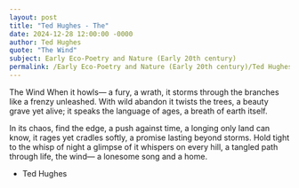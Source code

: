 ```yaml
---
layout: post
title: "Ted Hughes - The"
date: 2024-12-28 12:00:00 -0000
author: Ted Hughes
quote: "The Wind"
subject: Early Eco-Poetry and Nature (Early 20th century)
permalink: /Early Eco-Poetry and Nature (Early 20th century)/Ted Hughes/Ted Hughes - The
---
```


The Wind
When it howls—
a fury, a wrath,
it storms through the branches
like a frenzy unleashed.
With wild abandon it twists the trees,
a beauty grave yet alive;
it speaks the language of ages,
a breath of earth itself.

In its chaos, find the edge,
a push against time,
a longing only land can know,
it rages yet cradles softly,
a promise lasting beyond storms.
Hold tight to the whisp of night
a glimpse of it whispers on every hill,
a tangled path through life, the wind—
a lonesome song and a home.

- Ted Hughes
